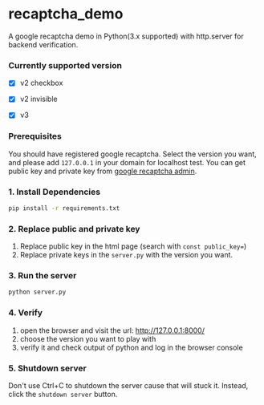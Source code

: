 # recaptcha_demo
A google recaptcha demo in Python(3.x supported) with http.server for backend verification.  
### Currently supported version
- [x] v2 checkbox
- [x] v2 invisible
- [x] v3
    
  
### Prerequisites
You should have registered google recaptcha. 
Select the version you want, and please add `127.0.0.1` in your domain for localhost test.
You can get public key and private key from [google recaptcha admin](https://www.google.com/recaptcha/admin).

### 1. Install Dependencies
```sh
pip install -r requirements.txt
```

### 2. Replace public and private key
1. Replace public key in the html page (search with `const public_key=`)
2. Replace private keys in the `server.py` with the version you want.

### 3. Run the server
```sh
python server.py
```

### 4. Verify

1. open the browser and visit the url: http://127.0.0.1:8000/
2. choose the version you want to play with
3. verify it and check output of python and log in the browser console

### 5. Shutdown server
Don't use Ctrl+C to shutdown the server cause that will stuck it.
Instead, click the `shutdown server` button.
